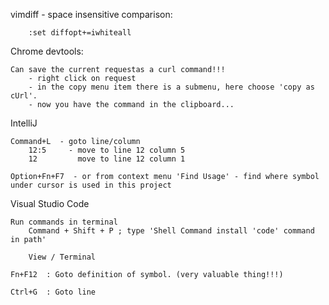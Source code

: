 	
vimdiff
     - space insensitive comparison:

        :set diffopt+=iwhiteall



Chrome devtools:

    Can save the current requestas a curl command!!! 
        - right click on request
        - in the copy menu item there is a submenu, here choose 'copy as cUrl'.
        - now you have the command in the clipboard...


IntelliJ

    Command+L  - goto line/column 
        12:5     - move to line 12 column 5
        12         move to line 12 column 1

    Option+Fn+F7  - or from context menu 'Find Usage' - find where symbol under cursor is used in this project


Visual Studio Code

    
    Run commands in terminal
        Command + Shift + P ; type 'Shell Command install 'code' command in path'

        View / Terminal

    Fn+F12  : Goto definition of symbol. (very valuable thing!!!)

    Ctrl+G  : Goto line



